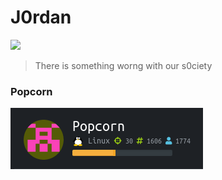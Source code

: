 # J0rdan 

![](https://www.hackthebox.eu/badge/image/60355")


> There is something worng with our s0ciety


### Popcorn 
![](https://raw.githubusercontent.com/J00rdan/HTB/master/Popcorn_1.png)
